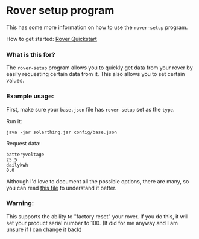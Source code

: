 # Rover setup program
This has some more information on how to use the `rover-setup` program.

How to get started: [Rover Quickstart](quickstart_rover.md)

### What is this for?
The `rover-setup` program allows you to quickly get data from your rover by easily requesting
certain data from it. This also allows you to set certain values.

### Example usage:
First, make sure your `base.json` file has `rover-setup` set as the `type`.

Run it:
```shell script
java -jar solarthing.jar config/base.json
```
Request data:
```
batteryvoltage
25.5
dailykwh
0.0
```

Although I'd love to document all the possible options, there are many, so you can read [this file](../client/src/main/java/me/retrodaredevil/solarthing/program/RoverSetupProgram.java) to understand it better.

### Warning:
This supports the ability to "factory reset" your rover. If you do this, it will set your product serial number to 100. (It did for me anyway and I am unsure if I can change it back)
